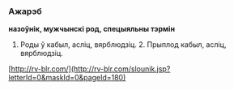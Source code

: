 ### Ажарэб
**назоўнік, мужчынскі род, спецыяльны тэрмін**

1. Роды ў кабыл, асліц, вярблюдзіц. 2. Прыплод кабыл, асліц, вярблюдзіц.

<a rel="author">[http://rv-blr.com/](http://rv-blr.com/slounik.jsp?letterId=0&maskId=0&pageId=180)</a>
